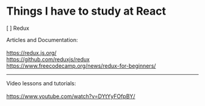 # Things I have to study at React
[ ] Redux <br>

Articles and Documentation:<br>
<br>
https://redux.js.org/<br>
https://github.com/reduxjs/redux<br>
https://www.freecodecamp.org/news/redux-for-beginners/

<hr>

Video lessons and tutorials:<br>
<br>
https://www.youtube.com/watch?v=DYtYyFOfpBY/<br>


